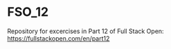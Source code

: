 # FSO_12

Repository for excercises in Part 12 of Full Stack Open: https://fullstackopen.com/en/part12
